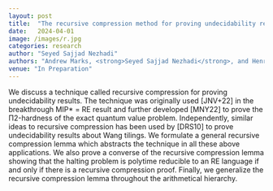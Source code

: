 ```yaml
---
layout: post
title:  "The recursive compression method for proving undecidability results"
date:   2024-04-01
image: /images/r.jpg
categories: research
author: "Seyed Sajjad Nezhadi"
authors: "Andrew Marks, <strong>Seyed Sajjad Nezhadi</strong>, and Henry Yuen"
venue: "In Preparation"
---
```

We discuss a technique called recursive compression for proving undecidability results. The technique was originally used [JNV+22] in the breakthrough MIP* = RE result and further developed [MNY22] to prove the Π2-hardness of the exact quantum value problem. Independently, similar ideas to recursive compression has been used by [DRS10] to prove undecidability results about Wang tilings.
We formulate a general recursive compression lemma which abstracts the technique in all these
above applications. We also prove a converse of the recursive compression lemma showing that the
halting problem is polytime reducible to an RE language if and only if there is a recursive compression
proof. Finally, we generalize the recursive compression lemma throughout the arithmetical hierarchy.
